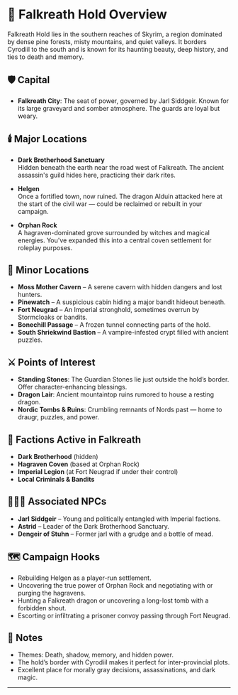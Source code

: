 # 🌲 Falkreath Hold Overview

Falkreath Hold lies in the southern reaches of Skyrim, a region dominated by dense pine forests, misty mountains, and quiet valleys. It borders Cyrodiil to the south and is known for its haunting beauty, deep history, and ties to death and memory.

## 🛡️ Capital
- **Falkreath City**: The seat of power, governed by Jarl Siddgeir. Known for its large graveyard and somber atmosphere. The guards are loyal but weary.

## 🕯️ Major Locations
- **Dark Brotherhood Sanctuary**  
  Hidden beneath the earth near the road west of Falkreath. The ancient assassin's guild hides here, practicing their dark rites.

- **Helgen**  
  Once a fortified town, now ruined. The dragon Alduin attacked here at the start of the civil war — could be reclaimed or rebuilt in your campaign.

- **Orphan Rock**  
  A hagraven-dominated grove surrounded by witches and magical energies. You've expanded this into a central coven settlement for roleplay purposes.

## 🧭 Minor Locations
- **Moss Mother Cavern** – A serene cavern with hidden dangers and lost hunters.
- **Pinewatch** – A suspicious cabin hiding a major bandit hideout beneath.
- **Fort Neugrad** – An Imperial stronghold, sometimes overrun by Stormcloaks or bandits.
- **Bonechill Passage** – A frozen tunnel connecting parts of the hold.
- **South Shriekwind Bastion** – A vampire-infested crypt filled with ancient puzzles.

## ⚔️ Points of Interest
- **Standing Stones**: The Guardian Stones lie just outside the hold’s border. Offer character-enhancing blessings.
- **Dragon Lair**: Ancient mountaintop ruins rumored to house a resting dragon.
- **Nordic Tombs & Ruins**: Crumbling remnants of Nords past — home to draugr, puzzles, and power.

## 🔗 Factions Active in Falkreath
- **Dark Brotherhood** (hidden)
- **Hagraven Coven** (based at Orphan Rock)
- **Imperial Legion** (at Fort Neugrad if under their control)
- **Local Criminals & Bandits**

## 🧑‍🤝‍🧑 Associated NPCs
- **Jarl Siddgeir** – Young and politically entangled with Imperial factions.
- **Astrid** – Leader of the Dark Brotherhood Sanctuary.
- **Dengeir of Stuhn** – Former jarl with a grudge and a bottle of mead.

## 🗺️ Campaign Hooks
- Rebuilding Helgen as a player-run settlement.
- Uncovering the true power of Orphan Rock and negotiating with or purging the hagravens.
- Hunting a Falkreath dragon or uncovering a long-lost tomb with a forbidden shout.
- Escorting or infiltrating a prisoner convoy passing through Fort Neugrad.

## 📎 Notes
- Themes: Death, shadow, memory, and hidden power.
- The hold’s border with Cyrodiil makes it perfect for inter-provincial plots.
- Excellent place for morally gray decisions, assassinations, and dark magic.

---
